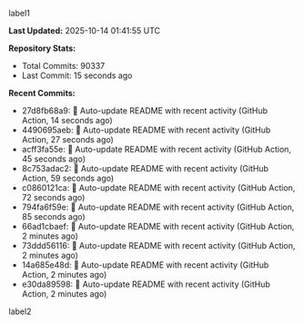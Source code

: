 
label1 
<!-- ACTIVITY_START -->
**Last Updated:** 2025-10-14 01:41:55 UTC

**Repository Stats:**
- Total Commits: 90337
- Last Commit: 15 seconds ago

**Recent Commits:**
- 27d8fb68a9: 🤖 Auto-update README with recent activity (GitHub Action, 14 seconds ago)
- 4490695aeb: 🤖 Auto-update README with recent activity (GitHub Action, 27 seconds ago)
- acff3fa55e: 🤖 Auto-update README with recent activity (GitHub Action, 45 seconds ago)
- 8c753adac2: 🤖 Auto-update README with recent activity (GitHub Action, 59 seconds ago)
- c0860121ca: 🤖 Auto-update README with recent activity (GitHub Action, 72 seconds ago)
- 794fa6f59e: 🤖 Auto-update README with recent activity (GitHub Action, 85 seconds ago)
- 66ad1cbaef: 🤖 Auto-update README with recent activity (GitHub Action, 2 minutes ago)
- 73ddd56116: 🤖 Auto-update README with recent activity (GitHub Action, 2 minutes ago)
- 14a685e48d: 🤖 Auto-update README with recent activity (GitHub Action, 2 minutes ago)
- e30da89598: 🤖 Auto-update README with recent activity (GitHub Action, 2 minutes ago)
<!-- ACTIVITY_END -->

label2
